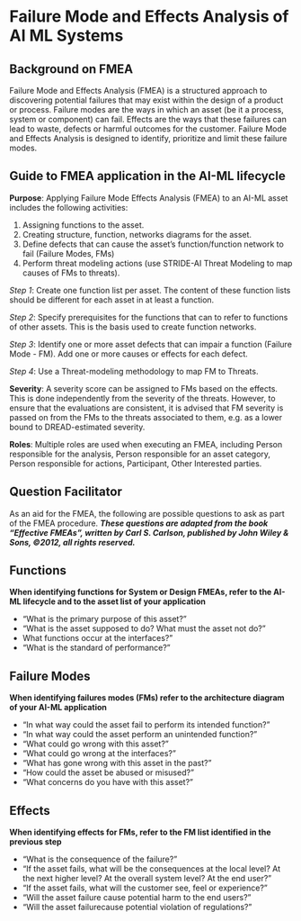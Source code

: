 # Failure Mode and Effects Analysis of AI ML Systems

## Background on FMEA
Failure Mode and Effects Analysis (FMEA) is a structured approach to discovering potential failures that may exist within the design of a product or process. Failure modes are the ways in which an asset (be it a process, system or component) can fail. Effects are the ways that these failures can lead to waste, defects or harmful outcomes for the customer. Failure Mode and Effects Analysis is designed to identify, prioritize and limit these failure modes.

## Guide to FMEA application in the AI-ML lifecycle
**Purpose**: Applying Failure Mode Effects Analysis (FMEA) to an AI-ML asset includes the following activities:
1. Assigning functions to the asset. 
2. Creating structure, function, networks diagrams for the asset. 
3. Define defects that can cause the asset’s function/function network to fail (Failure Modes, FMs)
4. Perform threat modeling actions (use STRIDE-AI Threat Modeling to map causes of FMs to threats).


_Step 1_: Create one function list per asset. The content of these function lists should be different for each asset in at least a function.

_Step 2_: Specify prerequisites for the functions that can to refer to functions of other assets. This is the basis used to create function networks.

_Step 3_:  Identify one or more asset defects that can impair a function (Failure Mode - FM). Add one or more causes or effects for each defect.

_Step 4_:  Use a Threat-modeling methodology to map FM to Threats.

**Severity**: A severity score can be assigned to FMs based on the effects. This is done independently from the severity of the threats. However, to ensure that the evaluations are consistent, it is advised that FM severity is passed on from the FMs to the threats associated to them, e.g. as a lower bound to DREAD-estimated severity.

**Roles**: Multiple roles are used when executing an FMEA, including Person responsible for the analysis, Person responsible for an asset category, Person responsible for actions, Participant, Other Interested parties.

## Question Facilitator
As an aid for the FMEA, the following are possible questions to ask as part of the FMEA procedure. _**These questions are adapted from the book “Effective FMEAs”, written by Carl S. Carlson, published by John Wiley & Sons, ©2012, all rights reserved.**_

## Functions
**When identifying functions for System or Design FMEAs, refer to the AI-ML lifecycle and to the asset list of your application**
- “What is the primary purpose of this asset?”
- “What is the asset supposed to do? What must the asset not do?”
- What functions occur at the interfaces?” 
- “What is the standard of performance?”

## Failure Modes
**When identifying failures modes (FMs) refer to the architecture diagram of your AI-ML application**
- “In what way could the asset fail to perform its intended function?”
- “In what way could the asset perform an unintended function?”
- “What could go wrong with this asset?”
- “What could go wrong at the interfaces?”
- “What has gone wrong with this asset in the past?”
- “How could the asset be abused or misused?”
- “What concerns do you have with this asset?”

## Effects
**When identifying effects for FMs, refer to the FM list identified in the previous step**
- “What is the consequence of the failure?”
- “If the asset fails, what will be the consequences at the local level? At the next higher level? At the overall system level? At the end user?”
- “If the asset fails, what will the customer see, feel or experience?”
- “Will the asset failure cause potential harm to the end users?”
- “Will the asset  failurecause potential violation of regulations?”







